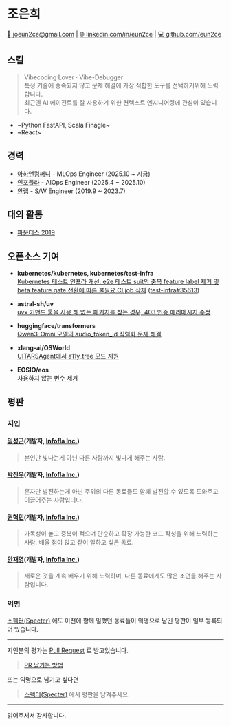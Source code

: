 # 조은희

[📧 joeun2ce@gmail.com](mailto:joeun2ce@gmail.com) | [🌐 linkedin.com/in/eun2ce](https://www.linkedin.com/in/eun2ce) | [💻 github.com/eun2ce](https://github.com/eun2ce)

## 스킬

> Vibecoding Lover · Vibe-Debugger  
> 특정 기술에 종속되지 않고 문제 해결에 가장 적합한 도구를 선택하기위해 노력합니다.  
> 최근엔 AI 에이전트를 잘 사용하기 위한 컨텍스트 엔지니어링에 관심이 있습니다.

- ~Python FastAPI, Scala Finagle~
- ~React~

## 경력

- [아하앤컴퍼니](https://www.a-ha.io/) - MLOps Engineer (2025.10 ~ 지금)
- [인포플라](https://www.infofla.com/) - AIOps Engineer (2025.4 ~ 2025.10)
- [안랩](https://www.ahnlab.com/) - S/W Engineer (2019.9 ~ 2023.7)

## 대외 활동

- [파운더스 2019](https://www.decenter.kr/NewsView/1VGLKLN4T2/GZ02)

## 오픈소스 기여

- **kubernetes/kubernetes, kubernetes/test-infra**  
  [Kubernetes 테스트 인프라 개선: e2e 테스트 suit의 중복 feature label 제거 및 beta feature gate 전환에 따른 불필요 CI job 삭제](https://github.com/kubernetes/kubernetes/pull/134303) ([test-infra#35613](https://github.com/kubernetes/test-infra/pull/35613))

- **astral-sh/uv**  
  [uvx 커맨드 툴을 사용 해 없는 패키지를 찾는 경우, 403 인증 에러메시지 수정](https://github.com/astral-sh/uv/pull/16353)

- **huggingface/transformers**  
  [Qwen3-Omni 모델의 audio_token_id 직렬화 문제 해결](https://github.com/huggingface/transformers/pull/41192)

- **xlang-ai/OSWorld**  
  [UITARSAgent에서 a11y_tree 모드 지원](https://github.com/xlang-ai/OSWorld/pull/346)

- **EOSIO/eos**  
  [사용하지 않는 변수 제거](https://github.com/EOSIO/eos/pull/6934)

## 평판

### 지인

#### [임성근](https://github.com/lim4349)(개발자, [Infofla Inc.](https://infofla.com/))
> 본인만 빛나는게 아닌 다른 사람까지 빛나게 해주는 사람.

#### [박진우](https://github.com/PJINU)(개발자, [Infofla Inc.](https://infofla.com/))
> 혼자만 발전하는게 아닌 주위의 다른 동료들도 함께 발전할 수 있도록 도와주고 이끌어주는 사람입니다.

#### [권혁민](https://github.com/kwon-hm)(개발자, [Infofla Inc.](https://infofla.com/))
> 가독성이 높고 중복이 적으며 단순하고 확장 가능한 코드 작성을 위해 노력하는 사람.
> 배울 점이 많고 같이 일하고 싶은 동료.

#### [안재영](https://github.com/ababqw123)(개발자, [Infofla Inc.](https://infofla.com/))
> 새로운 것을 계속 배우기 위해 노력하며, 다른 동료에게도 많은 조언을 해주는 사람입니다.

### 익명

[스펙터(Specter)](https://www.specter.co.kr/) 에도 이전에 함께 일했던 동료들이 익명으로 남긴 평판이 일부 등록되어 있습니다. 

---

지인분의 평가는 [Pull Request](https://github.com/eun2ce/RESUME/pulls) 로 받고있습니다.
> [PR 남기는 방법](https://eun2ce.github.io/posts/how-to-contribute-github/)

또는 익명으로 남기고 싶다면
> [스펙터(Specter)](https://www.specter.co.kr/) 에서 평판을 남겨주세요.

---

읽어주셔서 감사합니다.

<!--
## References
- https://github.com/JSpiner/RESUME
- https://github.com/eun2ce/RESUME
-->
